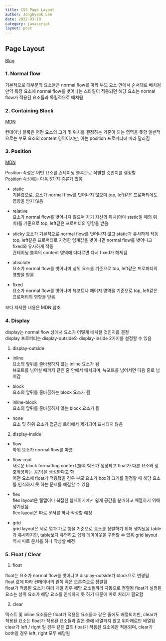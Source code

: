 ```yaml
---
title: CSS Page Layout
author: Jonghyeok Lee
date: 2022-03-18
category: javascript
layout: post
---
```


## Page Layout

[Blog][page layout, blog]

### 1. Normal flow

기본적으로 대부분의 요소들은 normal flow를 따라 부모 요소 안에서 순서대로 배치됨  
만약 특정 요소에 normal flow를 벗어나는 스타일이 적용되면 해당 요소는 normal flow가 적용된 요소들과 독립적으로 배치됨 

### 2. Containing Block

[MDN][containing black, MDN]

컨테이닝 블록은 어떤 요소의 크기 및 위치를 결정하는 기준이 되는 영역을 뜻함
일반적으로는 부모 요소의 content 영역이지만, 이는 position 프로퍼티에 따라 달라짐

### 3. Position

[MDN][position, MDN]  

Position 속성은 어떤 요소를 컨테이닝 블록으로 식별할 것인지를 결정함  
Position 속성에는 다음 5가지 종류가 있음

* static  
기본값으로, 요소가 normal flow를 벗어나지 않으며 top, left같은 프로퍼티에도 영향을 받지 않음

  
* relative  
요소가 normal flow를 벗어나지 않으며 자기 자신의 위치(아마 static일 때의 위치)를 기준으로 top, left같은 프로퍼티의 영향을 받음
  

* sticky
요소가 기본적으로 normal flow를 벗어나지 않고 static과 유사하게 작동  
top, left같은 프로퍼티로 지정한 임계값을 벗어나면 normal flow를 벗어나고 fixed와 유사하게 작동  
컨테이닝 블록의 content 영역에 다다르면 다시 fixed가 해제됨


* absolute  
요소가 normal flow를 벗어나며 상위 요소를 기준으로 top, left같은 프로퍼티의 영향을 받음

  
* fixed  
요소가 normal flow를 벗어나며 뷰포트나 페이지 영역을 기준으로 top, left같은 프로퍼티의 영향을 받음


보다 자세한 내용은 MDN 참조

### 4. Display

display는 normal flow 상에서 요소가 어떻게 배치될 것인지를 결정  
display 프로퍼티는 display-outside와 display-inside 2가지를 설정할 수 있음

1. display-outside
   
- inline  
  요소의 앞뒤를 줄바꿈하지 않는 inline 요소가 됨  
  뷰포트를 넘어설 때까지 같은 줄 안에서 배치되며, 뷰포트를 넘어서면 다음 줄로 넘어감
	  

- block  
  요소의 앞뒤를 줄바꿈하는 block 요소가 됨
	
  
- inline-block  
  요소의 앞뒤를 줄바꿈하지 않는 block 요소가 됨

	  
- none  
  요소 및 하위 요소가 접근성 트리에서 제거되어 표시되지 않음
  

2. display-inside

- flow  
  하위 요소가 normal flow를 따름  
  

- flow-root  
  새로운 block formatting context(블록 박스가 생성되고 float가 다른 요소와 상호작용하는 공간)을 생성한다고 함  
  어떤 요소에 float가 적용됐을 경우 부모 요소가 box의 크기를 결정할 때 해당 요소를 인식하지 못 하는 문제를 해결할 수 있음  
  

- flex  
  flex layout은 웹앱이나 복잡한 웹페이지에서 쉽게 공간을 분배하고 배열하기 위해 생겨났음  
  flex layout은 따로 문서를 하나 작성할 예정 <!-- TODO -->
  

- grid  
  grid layout은 세로 열과 가로 행을 기준으로 요소를 정렬하기 위해 생겨났음
  table과 유사하지만, table보다 유연하고 쉽게 레이아웃을 구현할 수 있음
  grid layout 역시 따로 문서를 하나 작성할 예정 <!-- TODO -->
  

### 5. Float / Clear


1. float

float는 요소가 normal flow를 벗어나고 display-outside가 block으로 변경됨  
float 값에 따라 컨테이너의 왼쪽 혹은 오른쪽으로 정렬됨  
float가 적용된 요소가 여러 개일 경우 해당 요소들끼리 자동으로 정렬됨
float가 설정된 요소는 상위 요소가 해당 요소를 인식하지 못 하기 때문에 따로 처리가 필요함
  
2. clear

텍스트 및 inline 요소들은 float가 적용된 요소들과 같은 줄에도 배열되지만,
clear가 젹용된 요소는 float가 적용된 요소들과 같은 줄에 배열되지 않고 위아래로만 배열됨  
clear가 left / right 일 경우 같은 값의 float가 적용된 요소에만 적용되며, clear가 both일 경우 left, right 모두 해당됨   



[page layout, blog]: https://blog.tommyzip.co.kr/code/css-basic-layouts-display/#display-outside-inside
[containing black, MDN]: https://developer.mozilla.org/ko/docs/Web/CSS/Containing_block
[position, MDN]: https://developer.mozilla.org/en-US/docs/Web/CSS/Containing_block
